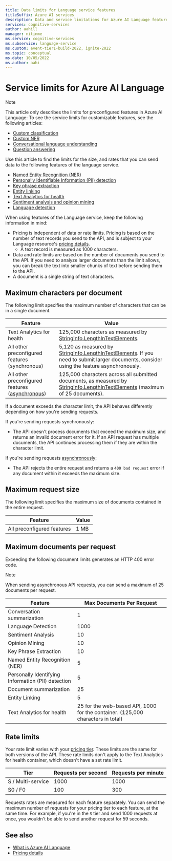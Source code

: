 ```yaml
---
title: Data limits for Language service features
titleSuffix: Azure AI services
description: Data and service limitations for Azure AI Language features.
services: cognitive-services
author: aahill
manager: nitinme
ms.service: cognitive-services
ms.subservice: language-service
ms.custom: event-tier1-build-2022, ignite-2022
ms.topic: conceptual
ms.date: 10/05/2022
ms.author: aahi
---
```


# Service limits for Azure AI Language

> [!NOTE]
> This article only describes the limits for preconfigured features in Azure AI Language:
> To see the service limits for customizable features, see the following articles: 
> * [Custom classification](../custom-text-classification/service-limits.md)
> * [Custom NER](../custom-named-entity-recognition/service-limits.md)
> * [Conversational language understanding](../conversational-language-understanding/service-limits.md)
> * [Question answering](../question-answering/concepts/limits.md)

Use this article to find the limits for the size, and rates that you can send data to the following features of the language service. 
* [Named Entity Recognition (NER)](../named-entity-recognition/overview.md) 
* [Personally Identifiable Information (PII) detection](../personally-identifiable-information/overview.md)
* [Key phrase extraction](../key-phrase-extraction/overview.md) 
* [Entity linking](../entity-linking/overview.md)  
* [Text Analytics for health](../text-analytics-for-health/overview.md)
* [Sentiment analysis and opinion mining](../sentiment-opinion-mining/overview.md)
* [Language detection](../language-detection/overview.md)

When using features of the Language service, keep the following information in mind:

* Pricing is independent of data or rate limits. Pricing is based on the number of text records you send to the API, and is subject to your Language resource's [pricing details](https://aka.ms/unifiedLanguagePricing).
    * A text record is measured as 1000 characters. 
* Data and rate limits are based on the number of documents you send to the API. If you need to analyze larger documents than the limit allows, you can break the text into smaller chunks of text before sending them to the API. 
* A document is a single string of text characters.  

## Maximum characters per document

The following limit specifies the maximum number of characters that can be in a single document.

| Feature | Value |
|------------------------|---------------|
| Text Analytics for health | 125,000 characters as measured by [StringInfo.LengthInTextElements](/dotnet/api/system.globalization.stringinfo.lengthintextelements).  | 
| All other preconfigured features (synchronous) | 5,120 as measured by [StringInfo.LengthInTextElements](/dotnet/api/system.globalization.stringinfo.lengthintextelements). If you need to submit larger documents, consider using the feature asynchronously. |
| All other preconfigured features ([asynchronous](use-asynchronously.md))  | 125,000 characters across all submitted documents, as measured by [StringInfo.LengthInTextElements](/dotnet/api/system.globalization.stringinfo.lengthintextelements) (maximum of 25 documents). |

If a document exceeds the character limit, the API behaves differently depending on how you're sending requests.

If you're sending requests synchronously:
* The API doesn't process documents that exceed the maximum size, and returns an invalid document error for it. If an API request has multiple documents, the API continues processing them if they are within the character limit.

If you're sending requests [asynchronously](use-asynchronously.md):
* The API rejects the entire request and returns a `400 bad request` error if any document within it exceeds the maximum size.

## Maximum request size

The following limit specifies the maximum size of documents contained in the entire request.

| Feature | Value |
|------------------------|---------------|
| All preconfigured features  | 1 MB |

## Maximum documents per request

Exceeding the following document limits generates an HTTP 400 error code.

> [!NOTE] 
> When sending asynchronous API requests, you can send a maximum of 25 documents per request.

| Feature | Max Documents Per Request | 
|----------|-----------|
| Conversation summarization | 1 |
| Language Detection | 1000 |
| Sentiment Analysis | 10 |
| Opinion Mining | 10 |
| Key Phrase Extraction | 10 |
| Named Entity Recognition (NER) | 5 |
| Personally Identifying Information (PII) detection | 5 |
| Document summarization | 25 |
| Entity Linking | 5 |
| Text Analytics for health  |25 for the web-based API, 1000 for the container. (125,000 characters in total) |

## Rate limits

Your rate limit varies with your [pricing tier](https://azure.microsoft.com/pricing/details/cognitive-services/text-analytics/). These limits are the same for both versions of the API. These rate limits don't apply to the Text Analytics for health container, which doesn't have a set rate limit.

| Tier          | Requests per second | Requests per minute |
|---------------|---------------------|---------------------|
| S / Multi-service | 1000                | 1000                |
| S0 / F0         | 100                 | 300                 |

Requests rates are measured for each feature separately. You can send the maximum number of requests for your pricing tier to each feature, at the same time. For example, if you're in the `S` tier and send 1000 requests at once, you wouldn't be able to send another request for 59 seconds.

## See also

* [What is Azure AI Language](../overview.md)
* [Pricing details](https://aka.ms/unifiedLanguagePricing)
